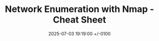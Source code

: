 ---
title: Network Enumeration with Nmap - Cheat Sheet
date: 2025-07-03 19:19:00 +/-0100
categories: [CPTS Modules Cheat Sheets]
tags: [CPTS,HackTheBox, Cheat Sheet]
image: /assets/img/Modules-Skills-Assessments/Nmap/Nmap.png
description: 
    Putting together a handy cheat sheet from the Nmap module
---